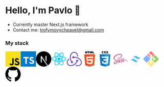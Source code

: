 # Hello, I'm Pavlo 👋

- Currently master Next.js framework
- Contact me: trofymovychpavel@gmail.com

### My stack
<p>
  <img align="left" src="https://github.com/HeiPavel/HeiPavel/blob/main/images/javascript.png?raw=true" width="48">
  <img align="left" src="https://github.com/HeiPavel/HeiPavel/blob/main/images/typescript.png?raw=true" width="48" margin="30">
  <img align="left" src="https://github.com/HeiPavel/HeiPavel/blob/main/images/next.png?raw=true" width="48" margin="30">
  <img align="left" src="https://github.com/HeiPavel/HeiPavel/blob/main/images/react.png?raw=true" width="48" margin="10">
  <img align="left" src="https://github.com/HeiPavel/HeiPavel/blob/main/images/redux.png?raw=true" width="48" margin="10">
  <img align="left" src="https://github.com/HeiPavel/HeiPavel/blob/main/images/html.png?raw=true" width="48" margin="10">
  <img align="left" src="https://github.com/HeiPavel/HeiPavel/blob/main/images/css.png?raw=true" width="48" margin="10">
  <img align="left" src="https://github.com/HeiPavel/HeiPavel/blob/main/images/sass.png?raw=true" width="48" margin="10">
  <img align="left" src="https://github.com/HeiPavel/HeiPavel/blob/main/images/tailwind.png?raw=true" width="48" margin="10">
  <img align="left" src="https://github.com/HeiPavel/HeiPavel/blob/main/images/git.png?raw=true" width="48" margin="10">
  <img align="left" src="https://github.com/HeiPavel/HeiPavel/blob/main/images/github.png?raw=true" width="48" margin="10">
</p>
